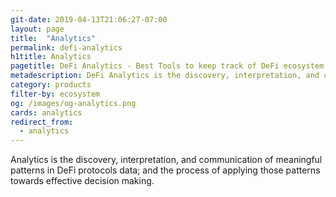 ```yaml
---
git-date: 2019-04-13T21:06:27-07:00
layout: page
title:  "Analytics"
permalink: defi-analytics
h1title: Analytics
pagetitle: DeFi Analytics - Best Tools to keep track of DeFi ecosystem    
metadescription: DeFi Analytics is the discovery, interpretation, and communication of meaningful patterns in data; and the process of applying those patterns towards effective decision making.
category: products
filter-by: ecosystem
og: /images/og-analytics.png
cards: analytics
redirect_from:
  - analytics
---
```

Analytics is the discovery, interpretation, and communication of meaningful patterns in DeFi protocols data; and the process of applying those patterns towards effective decision making.
